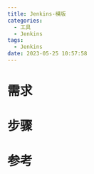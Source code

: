 ```yaml
---
title: Jenkins-模版
categories:
  - 工具
  - Jenkins
tags:
  - Jenkins
date: 2023-05-25 10:57:58
---
```


# 需求

# 步骤

# 参考

